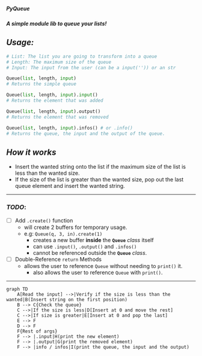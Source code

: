 
##### PyQueue
##### A simple module lib to queue your lists!
**_Usage:_**
-
```py
# List: The list you are going to transform into a queue
# Length: The maximum size of the queue
# Input: The input from the user (can be a input('')) or an str

Queue(list, length, input)
# Returns the simple queue

Queue(list, length, input).input()
# Returns the element that was added

Queue(list, length, input).output()
# Returns the element that was removed

Queue(list, length, input).infos() # or .info()
# Returns the queue, the input and the output of the queue.
```

**_How it works_**
-
- Insert the wanted string onto the list if the maximum size of the list is less than the wanted size.
- If the size of the list is greater than the wanted size, pop out the last queue element and insert the wanted string.
---
### _TODO_:
- [ ] Add `.create()` function
	- will create 2 buffers for temporary usage.
	- e.g: `Queue(q, 3, in).create(1)`
		- creates a new buffer **inside** the **`Queue`** _class_ itself
		- can use `.input()`, `.output()` and `.infos()`
		- cannot be referenced outside the **`Queue`** _class_.
- [ ] Double-Reference `return` Methods
	- allows the user to reference `Queue` without needing to `print()` it. 
		- also allows the user to reference `Queue` with `print()`.
---
```mermaid
graph TD
    A[Read the input] -->|Verify if the size is less than the wanted|B(Insert string on the first position)
    B --> C{Check the queue}
    C -->|If the size is less|D[Insert at 0 and move the rest]
    C -->|If size is greater|E[Insert at 0 and pop the last]
    E --> F
    D --> F
    F{Rest of args}
    F --> |.input|H(print the new element)
    F --> |.output|G(print the removed element)
    F --> |info / infos|I(print the queue, the input and the output)
```


